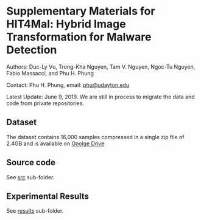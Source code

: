 # Supplementary Materials for HIT4Mal: Hybrid Image Transformation for Malware Detection

  Authors: Duc-Ly Vu, Trong-Kha Nguyen, Tam V. Nguyen, Ngoc-Tu Nguyen, Fabio Massacci, and Phu H. Phung

  Contact: Phu H. Phung, email: phu@udayton.edu
  
  Latest Update: June 9, 2019. We are still in process to migrate the data and code from private repositories.
  
## Dataset
  The dataset contains 16,000 samples compressed in a single zip file of 2.4GB and is available on [Goolge Drive](http://bit.ly/hit4mal-dataset)
  
## Source code

  See [src](src) sub-folder.
  
## Experimental Results

  See [results](results) sub-folder.

